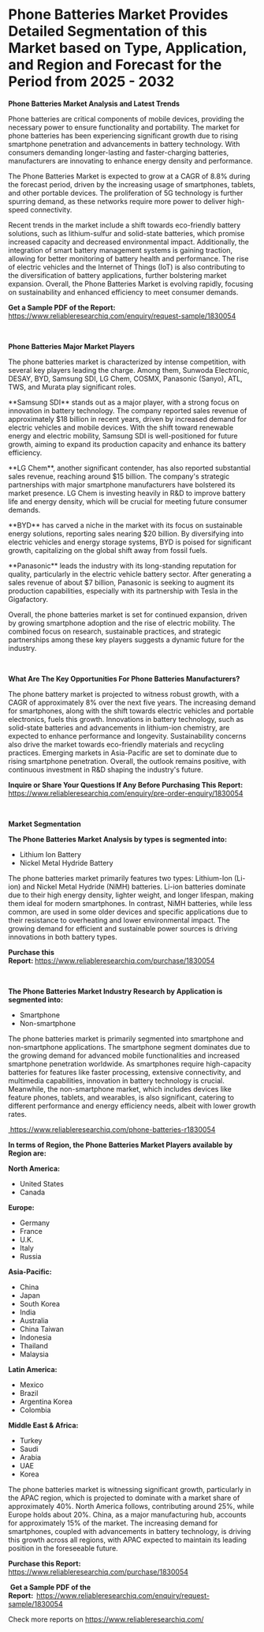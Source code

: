 <p><h1>Phone Batteries Market Provides Detailed Segmentation of this Market based on Type, Application, and Region and Forecast for the Period from 2025 - 2032</h1></p><p><strong>Phone Batteries Market Analysis and Latest Trends</strong></p>
<p><p>Phone batteries are critical components of mobile devices, providing the necessary power to ensure functionality and portability. The market for phone batteries has been experiencing significant growth due to rising smartphone penetration and advancements in battery technology. With consumers demanding longer-lasting and faster-charging batteries, manufacturers are innovating to enhance energy density and performance.</p><p>The Phone Batteries Market is expected to grow at a CAGR of 8.8% during the forecast period, driven by the increasing usage of smartphones, tablets, and other portable devices. The proliferation of 5G technology is further spurring demand, as these networks require more power to deliver high-speed connectivity.</p><p>Recent trends in the market include a shift towards eco-friendly battery solutions, such as lithium-sulfur and solid-state batteries, which promise increased capacity and decreased environmental impact. Additionally, the integration of smart battery management systems is gaining traction, allowing for better monitoring of battery health and performance. The rise of electric vehicles and the Internet of Things (IoT) is also contributing to the diversification of battery applications, further bolstering market expansion. Overall, the Phone Batteries Market is evolving rapidly, focusing on sustainability and enhanced efficiency to meet consumer demands.</p></p>
<p><strong>Get a Sample PDF of the Report:&nbsp;</strong> <a href="https://www.reliableresearchiq.com/enquiry/request-sample/1830054?utm_campaign=3452&utm_medium=2&utm_source=Github&utm_content=ia&utm_term=06042025&utm_id=phone-batteries">https://www.reliableresearchiq.com/enquiry/request-sample/1830054</a></p>
<p>&nbsp;</p>
<p><strong>Phone Batteries Major Market Players</strong></p>
<p><p>The phone batteries market is characterized by intense competition, with several key players leading the charge. Among them, Sunwoda Electronic, DESAY, BYD, Samsung SDI, LG Chem, COSMX, Panasonic (Sanyo), ATL, TWS, and Murata play significant roles.</p><p>**Samsung SDI** stands out as a major player, with a strong focus on innovation in battery technology. The company reported sales revenue of approximately $18 billion in recent years, driven by increased demand for electric vehicles and mobile devices. With the shift toward renewable energy and electric mobility, Samsung SDI is well-positioned for future growth, aiming to expand its production capacity and enhance its battery efficiency.</p><p>**LG Chem**, another significant contender, has also reported substantial sales revenue, reaching around $15 billion. The company's strategic partnerships with major smartphone manufacturers have bolstered its market presence. LG Chem is investing heavily in R&D to improve battery life and energy density, which will be crucial for meeting future consumer demands.</p><p>**BYD** has carved a niche in the market with its focus on sustainable energy solutions, reporting sales nearing $20 billion. By diversifying into electric vehicles and energy storage systems, BYD is poised for significant growth, capitalizing on the global shift away from fossil fuels.</p><p>**Panasonic** leads the industry with its long-standing reputation for quality, particularly in the electric vehicle battery sector. After generating a sales revenue of about $7 billion, Panasonic is seeking to augment its production capabilities, especially with its partnership with Tesla in the Gigafactory.</p><p>Overall, the phone batteries market is set for continued expansion, driven by growing smartphone adoption and the rise of electric mobility. The combined focus on research, sustainable practices, and strategic partnerships among these key players suggests a dynamic future for the industry.</p></p>
<p>&nbsp;</p>
<p><strong>What Are The Key Opportunities For Phone Batteries Manufacturers?</strong></p>
<p><p>The phone battery market is projected to witness robust growth, with a CAGR of approximately 8% over the next five years. The increasing demand for smartphones, along with the shift towards electric vehicles and portable electronics, fuels this growth. Innovations in battery technology, such as solid-state batteries and advancements in lithium-ion chemistry, are expected to enhance performance and longevity. Sustainability concerns also drive the market towards eco-friendly materials and recycling practices. Emerging markets in Asia-Pacific are set to dominate due to rising smartphone penetration. Overall, the outlook remains positive, with continuous investment in R&D shaping the industry's future.</p></p>
<p><strong>Inquire or Share Your Questions If Any Before Purchasing This Report:</strong> <a href="https://www.reliableresearchiq.com/enquiry/pre-order-enquiry/1830054?utm_campaign=3452&utm_medium=2&utm_source=Github&utm_content=ia&utm_term=06042025&utm_id=phone-batteries">https://www.reliableresearchiq.com/enquiry/pre-order-enquiry/1830054</a></p>
<p>&nbsp;</p>
<p><strong>Market Segmentation</strong></p>
<p><strong>The Phone Batteries Market Analysis by types is segmented into:</strong></p>
<p><ul><li>Lithium Ion Battery</li><li>Nickel Metal Hydride Battery</li></ul></p>
<p><p>The phone batteries market primarily features two types: Lithium-Ion (Li-ion) and Nickel Metal Hydride (NiMH) batteries. Li-ion batteries dominate due to their high energy density, lighter weight, and longer lifespan, making them ideal for modern smartphones. In contrast, NiMH batteries, while less common, are used in some older devices and specific applications due to their resistance to overheating and lower environmental impact. The growing demand for efficient and sustainable power sources is driving innovations in both battery types.</p></p>
<p><strong>Purchase this Report:&nbsp;</strong><a href="https://www.reliableresearchiq.com/purchase/1830054?utm_campaign=3452&utm_medium=2&utm_source=Github&utm_content=ia&utm_term=06042025&utm_id=phone-batteries">https://www.reliableresearchiq.com/purchase/1830054</a></p>
<p>&nbsp;</p>
<p><strong>The Phone Batteries Market Industry Research by Application is segmented into:</strong></p>
<p><ul><li>Smartphone</li><li>Non-smartphone</li></ul></p>
<p><p>The phone batteries market is primarily segmented into smartphone and non-smartphone applications. The smartphone segment dominates due to the growing demand for advanced mobile functionalities and increased smartphone penetration worldwide. As smartphones require high-capacity batteries for features like faster processing, extensive connectivity, and multimedia capabilities, innovation in battery technology is crucial. Meanwhile, the non-smartphone market, which includes devices like feature phones, tablets, and wearables, is also significant, catering to different performance and energy efficiency needs, albeit with lower growth rates.</p></p>
<p><a href="https://www.reliableresearchiq.com/phone-batteries-r1830054?utm_campaign=3452&utm_medium=2&utm_source=Github&utm_content=ia&utm_term=06042025&utm_id=phone-batteries">&nbsp;https://www.reliableresearchiq.com/phone-batteries-r1830054</a></p>
<p><strong>In terms of Region, the Phone Batteries Market Players available by Region are:</strong></p>
<p>
    <p> <strong> North America: </strong>
        <ul>
            <li>United States</li>
            <li>Canada</li>
        </ul>
        </p> 
    <p> <strong> Europe: </strong>
        <ul>
            <li>Germany</li>
            <li>France</li>
            <li>U.K.</li>
            <li>Italy</li>
            <li>Russia</li>
        </ul>
        </p> 
    <p> <strong> Asia-Pacific: </strong>
        <ul>
            <li>China</li>
            <li>Japan</li>
            <li>South Korea</li>
            <li>India</li>
            <li>Australia</li>
            <li>China Taiwan</li>
            <li>Indonesia</li>
            <li>Thailand</li>
            <li>Malaysia</li>
        </ul>
        </p> 
    <p> <strong> Latin America: </strong>
        <ul>
            <li>Mexico</li>
            <li>Brazil</li>
            <li>Argentina Korea</li>
            <li>Colombia</li>
        </ul>
        </p> 
    <p> <strong> Middle East & Africa: </strong>
        <ul>
            <li>Turkey</li>
            <li>Saudi</li>
            <li>Arabia</li>
            <li>UAE</li>
            <li>Korea</li>
        </ul>
    </p>
    </p>
<p><p>The phone batteries market is witnessing significant growth, particularly in the APAC region, which is projected to dominate with a market share of approximately 40%. North America follows, contributing around 25%, while Europe holds about 20%. China, as a major manufacturing hub, accounts for approximately 15% of the market. The increasing demand for smartphones, coupled with advancements in battery technology, is driving this growth across all regions, with APAC expected to maintain its leading position in the foreseeable future.</p></p>
<p><strong>Purchase this Report: </strong><a href="https://www.reliableresearchiq.com/purchase/1830054?utm_campaign=3452&utm_medium=2&utm_source=Github&utm_content=ia&utm_term=06042025&utm_id=phone-batteries">https://www.reliableresearchiq.com/purchase/1830054</a></p>
<p>&nbsp;<strong>Get a Sample PDF of the Report:&nbsp;&nbsp;</strong><a href="https://www.reliableresearchiq.com/enquiry/request-sample/1830054?utm_campaign=3452&utm_medium=2&utm_source=Github&utm_content=ia&utm_term=06042025&utm_id=phone-batteries">https://www.reliableresearchiq.com/enquiry/request-sample/1830054</a></p>
<p><strong></strong></p>
<p>Check more reports on <a href="https://www.reliableresearchiq.com/?utm_campaign=3452&utm_medium=2&utm_source=Github&utm_content=ia&utm_term=06042025&utm_id=phone-batteries">https://www.reliableresearchiq.com/</a></p>